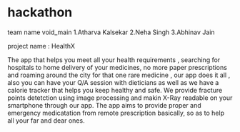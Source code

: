 # hackathon
team name void_main
1.Atharva Kalsekar 
2.Neha Singh 
3.Abhinav Jain

project name : HealthX
 

The app that helps you meet all your health requirements , searching for hospitals to home delivery of your medicines, no more paper prescriptions and roaming around the city for that one rare medicine , our app does it all , also you can have your Q/A session with dieticians as well as we have a calorie tracker that helps you keep healthy and safe.
We provide fracture points detetction using image processing and makin X-Ray readable on your smartphone through our app.
The app aims to provide proper and emergency medicatation from remote prescription basically, so as to help all your far and dear ones.

